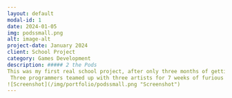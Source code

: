 ```yaml
---
layout: default
modal-id: 1
date: 2024-01-05
img: podssmall.png
alt: image-alt
project-date: January 2024
client: School Project
category: Games Development
description: ##### 2 the Pods
This was my first real school project, after only three months of getting to know Unity and C#.
 Three programmers teamed up with three artists for 7 weeks of furious development.
![Screenshot](/img/portfolio/podssmall.png "Screenshot")
---
```

